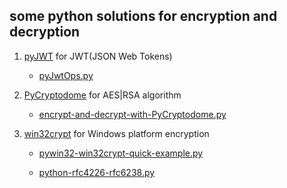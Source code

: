 ## some python solutions for encryption and decryption

1. [pyJWT](https://pyjwt.readthedocs.io/) for JWT(JSON Web Tokens)
    
    - [pyJwtOps.py](https://github.com/DingGuodong/LinuxBashShellScriptForOps/blob/6f7989de10582925a61c05f6c61885deb19cfc5c/functions/string/encrypt/pyJwtOps.py)

2. [PyCryptodome](https://github.com/Legrandin/pycryptodome) for AES|RSA algorithm

    - [encrypt-and-decrypt-with-PyCryptodome.py](https://github.com/DingGuodong/LinuxBashShellScriptForOps/blob/6f7989de10582925a61c05f6c61885deb19cfc5c/functions/string/encrypt/encrypt-and-decrypt-with-PyCryptodome.py)

3. [win32crypt](https://docs.microsoft.com/en-us/windows/win32/api/dpapi/) for Windows platform encryption

    - [pywin32-win32crypt-quick-example.py](https://github.com/DingGuodong/LinuxBashShellScriptForOps/blob/6f7989de10582925a61c05f6c61885deb19cfc5c/functions/string/encrypt/pywin32-win32crypt-quick-example.py)
    
    - [python-rfc4226-rfc6238.py](https://github.com/DingGuodong/LinuxBashShellScriptForOps/blob/6f7989de10582925a61c05f6c61885deb19cfc5c/functions/string/encrypt/python-rfc4226-rfc6238.py)